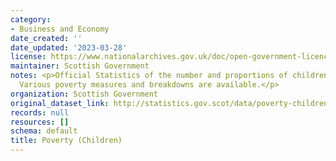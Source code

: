 ```yaml
---
category:
- Business and Economy
date_created: ''
date_updated: '2023-03-28'
license: https://www.nationalarchives.gov.uk/doc/open-government-licence/version/3/
maintainer: Scottish Government
notes: <p>Official Statistics of the number and proportions of children in poverty.
  Various poverty measures and breakdowns are available.</p>
organization: Scottish Government
original_dataset_link: http://statistics.gov.scot/data/poverty-children
records: null
resources: []
schema: default
title: Poverty (Children)
---
```

